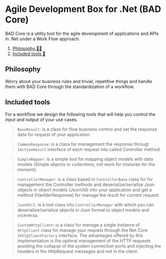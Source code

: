 ﻿# Agile Development Box for .Net (BAD Core)

BAD Core is a utility tool for the agile development of applications and APIs in .Net under a Work Flow approach.

1. [Philosophy 🧘🏽](#philosophy)
1. [Included tools 🧰](#included-tools)

## Philosophy

Worry about your business rules and trivial, repetitive things and handle them with BAD Core through the standardization of a workflow.

## Included tools

For a workflow we design the following tools that will help you control the input and output of your use cases.

> `BaseResult`: is a class for flow business control and set the response data for request of your application.

> `CommonResponse`: is a class for management the response througt `IActionResult` interface of each request into called Controller method.

> `SimpleMapper`: is a simple tool for mapping object models with data models (Simple objects or collections, not work for mixtures for the moment).

> `ControllerManager`: is a class based in `ControllerBase` class for  for management the Controller methods and deserialize/serialize Json objects in object models (JsonUtil) into your application and get a method (HanlderResponse) for manage the result for current request.

> `JsonUtil`: is a tool class into `ControllerManager` with which you can deserialize/serialize objects in Json format to object models and viceversa.

> `CustomHttpClient`: is a class for manage a single instance of `HttpClient` class for manage your request through the Net Core `IHttpClientFactory` interface.
The advantages offered by this implementation is the optimal management of the HTTP requests avoiding the collapse of the system connection ports and injecting the headers in the HttpRequest messages and not in the client.

